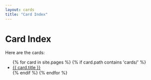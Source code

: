 ```yaml
---
layout: cards
title: "Card Index"
---
```


# Card Index

Here are the cards:

<ul>
{% for card in site.pages %}
  {% if card.path contains 'cards/' %}
    <li><a href="{{ card.url }}">{{ card.title }}</a></li>
  {% endif %}
{% endfor %}
</ul>
